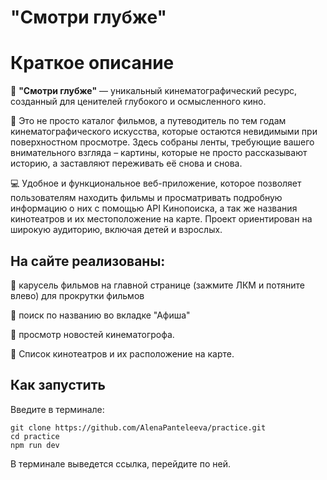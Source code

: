 # **"Смотри глубже"**
 
# Краткое описание

🎥 **"Смотри глубже"** — уникальный кинематографический ресурс, созданный для ценителей глубокого и осмысленного кино.

🚩 Это не просто каталог фильмов, а путеводитель по тем годам кинематографического искусства, которые остаются невидимыми при поверхностном просмотре. Здесь собраны ленты, требующие вашего внимательного взгляда – картины, которые не просто рассказывают историю, а заставляют переживать её снова и снова.

💻 Удобное и функциональное веб-приложение, которое позволяет пользователям находить фильмы и просматривать подробную информацию о них с помощью API Кинопоиска, а так же названия кинотеатров и их местоположение на карте. Проект ориентирован на широкую аудиторию, включая детей и взрослых.

## На сайте реализованы:

🎠 карусель фильмов на главной странице (зажмите ЛКМ и потяните влево) для прокрутки фильмов

🔎 поиск по названию во вкладке "Афиша"

📰 просмотр новостей кинематогрофа. 

📌 Cписок кинотеатров и их расположение на карте.

## Как запустить
Введите в терминале:
```
git clone https://github.com/AlenaPanteleeva/practice.git
cd practice
npm run dev
```
В терминале выведется ссылка, перейдите по ней.
